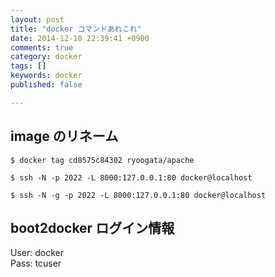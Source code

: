 ```yaml
---
layout: post
title: "docker コマンドあれこれ"
date: 2014-12-10 22:39:41 +0900
comments: true
category: docker
tags: []
keywords: docker
published: false

---
```


image のリネーム
----

```
$ docker tag cd8575c84302 ryoogata/apache
```



```
$ ssh -N -p 2022 -L 8000:127.0.0.1:80 docker@localhost 
```


```
$ ssh -N -g -p 2022 -L 8000:127.0.0.1:80 docker@localhost 
```

boot2docker ログイン情報
----


User: docker   
Pass: tcuser
